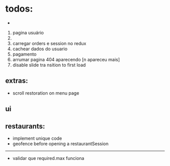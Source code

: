 # todos:

-

1. pagina usuário
1.
1. carregar orders e session no redux
1. cachear dados do usuario
1. pagamento
1. arrumar pagina 404 aparecendo [n apareceu mais]
1. disable slide tra nsition to first load

## extras:

- scroll restoration on menu page

## ui

## restaurants:

- implement unique code
- geofence before opening a restaurantSession

---

- validar que required.max funciona
